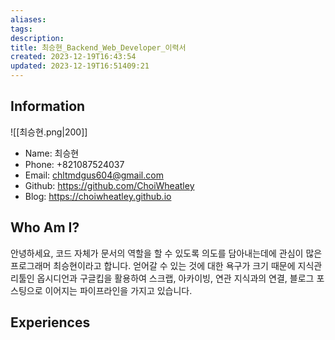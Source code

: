 ```yaml
---
aliases: 
tags: 
description:
title: 최승현_Backend_Web_Developer_이력서
created: 2023-12-19T16:43:54
updated: 2023-12-19T16:51409:21
---
```


## Information

![[최승현.png|200]]

- Name: 최승현
- Phone: +821087524037
- Email: chltmdgus604@gmail.com
- Github: <https://github.com/ChoiWheatley>
- Blog: <https://choiwheatley.github.io>

## Who Am I?

안녕하세요, 코드 자체가 문서의 역할을 할 수 있도록 의도를 담아내는데에 관심이 많은 프로그래머 최승현이라고 합니다. 얻어갈 수 있는 것에 대한 욕구가 크기 때문에 지식관리툴인 옵시디언과 구글킵을 활용하여 스크랩, 아카이빙, 연관 지식과의 연결, 블로그 포스팅으로 이어지는 파이프라인을 가지고 있습니다.

## Experiences

